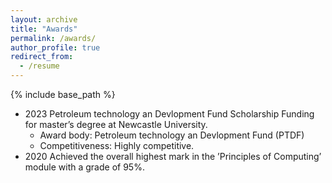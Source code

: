 ```yaml
---
layout: archive
title: "Awards"
permalink: /awards/
author_profile: true
redirect_from:
  - /resume
---
```

{% include base_path %}

* 2023 Petroleum technology an Devlopment Fund Scholarship Funding for master’s degree at Newcastle University.
    * Award body: Petroleum technology an Devlopment Fund (PTDF)
    * Competitiveness: Highly competitive.
* 2020 Achieved the overall highest mark in the ’Principles of Computing’ module with a grade of 95%.